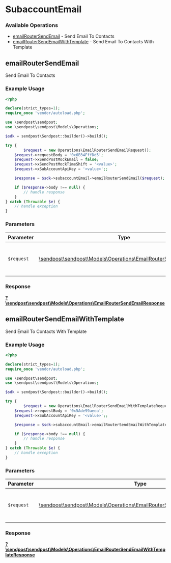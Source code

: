 # SubaccountEmail


### Available Operations

* [emailRouterSendEmail](#emailroutersendemail) - Send Email To Contacts
* [emailRouterSendEmailWithTemplate](#emailroutersendemailwithtemplate) - Send Email To Contacts With Template

## emailRouterSendEmail

Send Email To Contacts

### Example Usage

```php
<?php

declare(strict_types=1);
require_once 'vendor/autoload.php';

use \sendpost\sendpost;
use \sendpost\sendpost\Models\Operations;

$sdk = sendpost\Sendpost::builder()->build();

try {
        $request = new Operations\EmailRouterSendEmailRequest();
    $request->requestBody = '0x6B34FffDd5';
    $request->xSendPostMockEmail = false;
    $request->xSendPostMockTimeShift = '<value>';
    $request->xSubAccountApiKey = '<value>';;

    $response = $sdk->subaccountEmail->emailRouterSendEmail($request);

    if ($response->body !== null) {
        // handle response
    }
} catch (Throwable $e) {
    // handle exception
}
```

### Parameters

| Parameter                                                                                                                  | Type                                                                                                                       | Required                                                                                                                   | Description                                                                                                                |
| -------------------------------------------------------------------------------------------------------------------------- | -------------------------------------------------------------------------------------------------------------------------- | -------------------------------------------------------------------------------------------------------------------------- | -------------------------------------------------------------------------------------------------------------------------- |
| `$request`                                                                                                                 | [\sendpost\sendpost\Models\Operations\EmailRouterSendEmailRequest](../../Models/Operations/EmailRouterSendEmailRequest.md) | :heavy_check_mark:                                                                                                         | The request object to use for the request.                                                                                 |


### Response

**[?\sendpost\sendpost\Models\Operations\EmailRouterSendEmailResponse](../../Models/Operations/EmailRouterSendEmailResponse.md)**


## emailRouterSendEmailWithTemplate

Send Email To Contacts With Template

### Example Usage

```php
<?php

declare(strict_types=1);
require_once 'vendor/autoload.php';

use \sendpost\sendpost;
use \sendpost\sendpost\Models\Operations;

$sdk = sendpost\Sendpost::builder()->build();

try {
        $request = new Operations\EmailRouterSendEmailWithTemplateRequest();
    $request->requestBody = '0x5Ade99aeea';
    $request->xSubAccountApiKey = '<value>';;

    $response = $sdk->subaccountEmail->emailRouterSendEmailWithTemplate($request);

    if ($response->body !== null) {
        // handle response
    }
} catch (Throwable $e) {
    // handle exception
}
```

### Parameters

| Parameter                                                                                                                                          | Type                                                                                                                                               | Required                                                                                                                                           | Description                                                                                                                                        |
| -------------------------------------------------------------------------------------------------------------------------------------------------- | -------------------------------------------------------------------------------------------------------------------------------------------------- | -------------------------------------------------------------------------------------------------------------------------------------------------- | -------------------------------------------------------------------------------------------------------------------------------------------------- |
| `$request`                                                                                                                                         | [\sendpost\sendpost\Models\Operations\EmailRouterSendEmailWithTemplateRequest](../../Models/Operations/EmailRouterSendEmailWithTemplateRequest.md) | :heavy_check_mark:                                                                                                                                 | The request object to use for the request.                                                                                                         |


### Response

**[?\sendpost\sendpost\Models\Operations\EmailRouterSendEmailWithTemplateResponse](../../Models/Operations/EmailRouterSendEmailWithTemplateResponse.md)**

